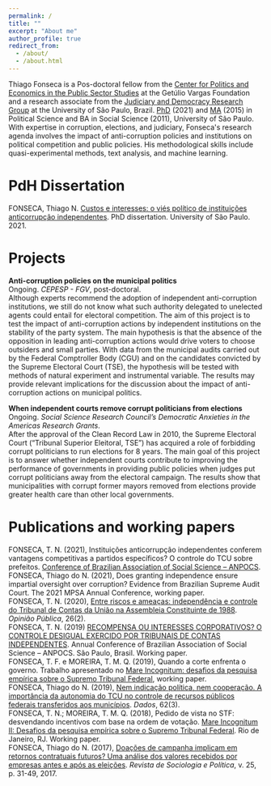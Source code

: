 ```yaml
---
permalink: /
title: ""
excerpt: "About me"
author_profile: true
redirect_from: 
  - /about/
  - /about.html
---
```


Thiago Fonseca is a Pos-doctoral fellow from the [Center for Politics and Economics in the Public Sector Studies](http://www.cepesp.io/) at the Getúlio Vargas Foundation and a research associate from the [Judiciary and Democracy Research Group](https://www.judiciarioedemocracia.com.br/) at the University of São Paulo, Brazil. [PhD](https://www.teses.usp.br/teses/disponiveis/8/8131/tde-20082021-122741/pt-br.php) (2021) and [MA](https://teses.usp.br/teses/disponiveis/8/8131/tde-09032016-155106/pt-br.php) (2015) in Political Science and BA in Social Science (2011), University of São Paulo. With expertise in corruption, elections, and judiciary, Fonseca's research agenda involves the impact of anti-corruption policies and institutions on political competition and public policies. His methodological skills include quasi-experimental methods, text analysis, and machine learning.

PdH Dissertation
======
FONSECA, Thiago N. [Custos e interesses: o viés político de instituições anticorrupção independentes](https://www.teses.usp.br/teses/disponiveis/8/8131/tde-20082021-122741/pt-br.php). PhD dissertation. University of São Paulo. 2021.

Projects
======

**Anti-corruption policies on the municipal politics**  
Ongoing. _CEPESP - FGV_, post-doctoral.  
Although experts recommend the adoption of independent anti-corruption institutions, we still do not know what such authority delegated to unelected agents could entail for electoral competition. The aim of this project is to test the impact of anti-corruption actions by independent institutions on the stability of the party system. The main hypothesis is that the absence of the opposition in leading anti-corruption actions would drive voters to choose outsiders and small parties. With data from the municipal audits carried out by the Federal Comptroller Body (CGU) and on the candidates convicted by the Supreme Electoral Court (TSE), the hypothesis will be tested with methods of natural experiment and instrumental variable. The results may provide relevant implications for the discussion about the impact of anti-corruption actions on municipal politics.
  
**When independent courts remove corrupt politicians from elections**  
Ongoing. _Social Science Research Council’s Democratic Anxieties in the Americas Research Grants_.  
After the approval of the Clean Record Law in 2010, the Supreme Electoral Court (“Tribunal Superior Eleitoral, TSE”) has acquired a role of forbidding corrupt politicians to run elections for 8 years. The main goal of this project is to answer whether independent courts contribute to improving the performance of governments in providing public policies when judges put corrupt politicians away from the electoral campaign. The results show that municipalities with corrupt former mayors removed from elections provide greater health care than other local governments.

Publications and working papers
======
FONSECA, T. N. (2021), Instituições anticorrupção independentes conferem vantagens competitivas a partidos específicos? O controle do TCU sobre prefeitos. [Conference of Brazilian Association of Social Science – ANPOCS](https://www.anpocs2021.sinteseeventos.com.br/atividade/view?q=YToyOntzOjY6InBhcmFtcyI7czozNjoiYToxOntzOjEyOiJJRF9BVElWSURBREUiO3M6MzoiMjY1Ijt9IjtzOjE6ImgiO3M6MzI6ImU3OTZlNzYwYTRhMTExYzFmY2RmMzAwNWU3ZmU2NjNhIjt9&ID_ATIVIDADE=265).  
FONSECA, Thiago do N. (2021), Does granting independence ensure impartial oversight over corruption? Evidence from Brazilian Supreme Audit Court. The 2021 MPSA Annual Conference, working paper.  
FONSECA, T. N. (2020), [Entre riscos e ameaças: independência e controle do Tribunal de Contas da União na Assembleia Constituinte de 1988](https://www.scielo.br/j/op/a/SVcLfJMgCmmz9VtjCbRJyVv/?lang=pt&format=pdf). _Opinião Pública_, 26(2).  
FONSECA, T. N. (2019) [RECOMPENSA OU INTERESSES CORPORATIVOS? O CONTROLE DESIGUAL EXERCIDO POR TRIBUNAIS DE CONTAS INDEPENDENTES](https://anpocs.com/index.php/encontros/papers/43-encontro-anual-da-anpocs/st-11/st10-8/11681-recompensa-ou-interesses-corporativos-o-controle-desigual-exercido-por-tribunais-de-contas-independentes/file). Annual Conference of Brazilian Association of Social Science – ANPOCS. São Paulo, Brasil. Working paper.  
FONSECA, T. F. e MOREIRA, T. M. Q. (2019), Quando a corte enfrenta o governo. Trabalho apresentado no [Mare Incognitum: desafios da pesquisa empírica sobre o Supremo Tribunal Federal](https://www.insper.edu.br/agenda-de-eventos/mare-incognitum/), working paper.  
FONSECA, Thiago do N. (2019), [Nem indicação política, nem cooperação. A importância da autonomia do TCU no controle de recursos públicos federais transferidos aos municípios](https://www.scielo.br/j/dados/a/Yp8pqLtjC9HM8y7wX4hJx6p/?lang=pt&format=pdf). _Dados_, 62(3).  
FONSECA, T. N.; MOREIRA, T. M. Q. (2018), Pedido de vista no STF: desvendando incentivos com base na ordem de votação. [Mare Incognitum II: Desafios da pesquisa empírica sobre o Supremo Tribunal Federal](https://www.jota.info/wp-content/uploads/2018/09/50b221f39543fb8889e829a3f12850fa.pdf). Rio de Janeiro, RJ. Working paper.  
FONSECA, Thiago do N. (2017), [Doações de campanha implicam em retornos contratuais futuros? Uma análise dos valores recebidos por empresas antes e após as eleições](https://www.scielo.br/j/rsocp/a/xNGWkYrNGPHGS9dmQcjQNpL/?lang=pt&format=pdf). _Revista de Sociologia e Política_, v. 25, p. 31-49, 2017.

